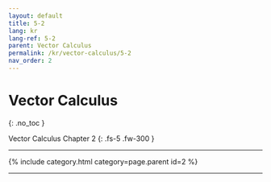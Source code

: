 ```yaml
---
layout: default
title: 5-2
lang: kr
lang-ref: 5-2
parent: Vector Calculus
permalink: /kr/vector-calculus/5-2
nav_order: 2
---
```


# Vector Calculus
{: .no_toc }


Vector Calculus Chapter 2
{: .fs-5 .fw-300 }

---

{% include category.html category=page.parent id=2 %}

---

